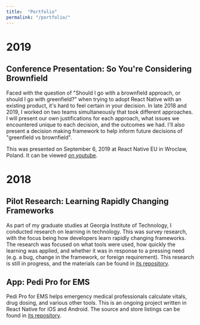 ```yaml
---
title:  "Portfolio"
permalink: "/portfolio/"
---
```


# 2019

## Conference Presentation: So You're Considering Brownfield

Faced with the question of "Should I go with a brownfield approach, or should I go with greenfield?" when trying to adopt React Native with an existing product, it's hard to feel certain in your decision. In late 2018 and 2019, I worked on two teams simultaneously that took different approaches. I will present our own justifications for each approach, what issues we encountered unique to each decision, and the outcomes we had. I'll also present a decision making framework to help inform future decisions of "greenfield vs brownfield". 

This was presented on September 6, 2019 at React Native EU in Wroclaw, Poland. It can be viewed [on youtube](https://www.youtube.com/watch?v=yJC2XPFe-I0).

# 2018

## Pilot Research: Learning Rapidly Changing Frameworks

As part of my graduate studies at Georgia Institute of Technology, I conducted research on learning in technology. This was survey research, with the focus being how developers learn rapidly changing frameworks. The research was focused on what tools were used, how quickly the learning was applied, and whether it was in response to a pressing need (e.g. a bug, change in the framework, or foreign requirement). This research is still in progress, and the materials can be found in [its repository](http://turnrye.com/learning-rapidly-changing-frameworks/).

## App: Pedi Pro for EMS

Pedi Pro for EMS helps emergency medical professionals calculate vitals, drug dosing, and various other tools. This is an ongoing project written in React Native for iOS and Android. The source and store listings can be found in [its repository](http://turnrye.com/pedipro).
